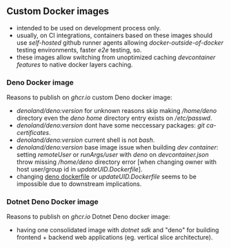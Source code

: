 ## Custom Docker images
- intended to be used on development process only.
- usually, on CI integrations, containers based on these images should use *self-hosted* github runner agents allowing *docker-outside-of-docker* testing environments, faster *e2e* testing, so.
- these images allow switching from unoptimized caching *devcontainer features* to native docker layers caching.

### Deno Docker image
Reasons to publish on *ghcr.io* custom Deno docker image:
- *denoland/deno:version* for unknown reasons skip making */home/deno* directory even the *deno home* directory entry exists on */etc/passwd*.
- *denoland/deno:version* dont have some neccessary packages: *git ca-certificates*.
- *denoland/deno:version* current shell is not *bash*.
- *denoland/deno:version* base image issue when building *dev container*: setting *remoteUser* or *runArgs/user* with *deno* on *devcontainer.json* throw missing */home/deno* directory error [when changing owner with host user/group id in *updateUID.Dockerfile*].
- changing [deno dockerfile](https://github.com/denoland/deno_docker/blob/main/debian.dockerfile) or *updateUID.Dockerfile* seems to be impossible due to downstream implications.

### Dotnet Deno Docker image
Reasons to publish on *ghcr.io* Dotnet Deno docker image:
- having one consolidated image with *dotnet sdk* and "deno" for building frontend + backend web applications (eg. vertical slice architecture).